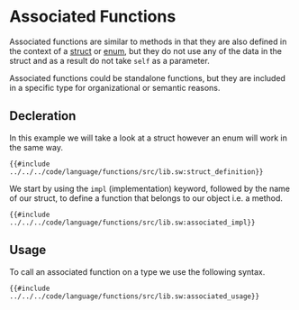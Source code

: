 # Associated Functions

Associated functions are similar to methods in that they are also defined in the context of a [struct](../built-ins/structs.md) or [enum](../built-ins/enums.md), but they do not use any of the data in the struct and as a result do not take `self` as a parameter.

Associated functions could be standalone functions, but they are included in a specific type for organizational or semantic reasons.

## Decleration

In this example we will take a look at a struct however an enum will work in the same way.

```sway
{{#include ../../../code/language/functions/src/lib.sw:struct_definition}}
```

We start by using the `impl` (implementation) keyword, followed by the name of our struct, to define a function that belongs to our object i.e. a method.

```sway
{{#include ../../../code/language/functions/src/lib.sw:associated_impl}}
```

## Usage

To call an associated function on a type we use the following syntax.

```sway
{{#include ../../../code/language/functions/src/lib.sw:associated_usage}}
```
